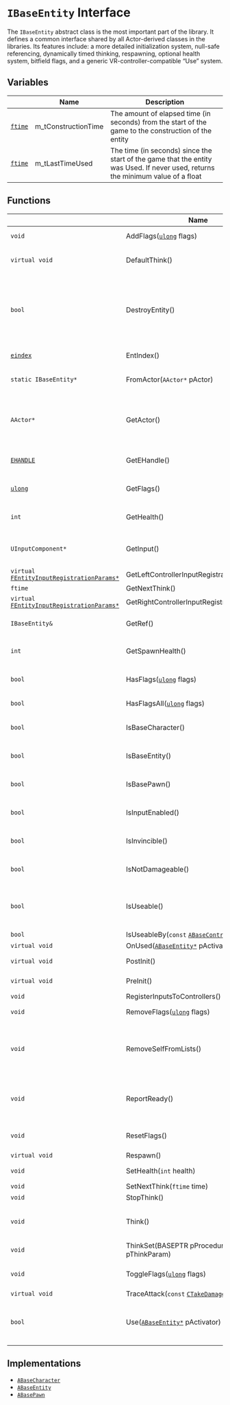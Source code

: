 # `IBaseEntity` Interface

The `IBaseEntity` abstract class is the most important part of the library. It defines a common interface shared by all Actor-derived classes in the libraries. Its features include: a more detailed initialization system, null-safe referencing, dynamically timed thinking, respawning, optional health system, bitfield flags, and a generic VR-controller-compatible “Use” system.

## Variables

|  | Name | Description |
| --- | --- | --- |
| [`ftime`](./defs.md) | m_tConstructionTime | The amount of elapsed time (in seconds) from the start of the game to the construction of the entity |
| [`ftime`](./defs.md) | m_tLastTimeUsed | The time (in seconds) since the start of the game that the entity was Used. If never used, returns the minimum value of a float |

## Functions

|  | Name | Description |
| -- | --- | --- |
| `void` | AddFlags([`ulong`](./defs.md) flags) | Adds the specified flags |
| `virtual void` | DefaultThink() | Called every frame following all PreInit() calls |
| `bool` | DestroyEntity() | Destroys this actor. Returns true if already destroyed or already marked for destruction, false if indestructible |
| [`eindex`](./defs.md) | EntIndex() | Returns the entity index |
| `static IBaseEntity*` | FromActor(`AActor*` pActor) | Converts a given `AActor` to a [`BaseEntity`](./ABaseEntity.md) |
| `AActor*` | GetActor() | Returns a pointer to the actor. _Note that this is not protected by an [`EHandle`](./EHandle.md)_ |
| [`EHANDLE`](EHandle.md) | GetEHandle() | Returns an [EHandle](EHandle.md) to the entity |
| [`ulong`](./defs.md) | GetFlags() | Returns the entity's set flags |
| `int` | GetHealth() | Returns the health of the entity |
| `UInputComponent*` | GetInput() | Returns input as a `UInputComponent` pointer |
| `virtual` [`FEntityInputRegistrationParams*`](./defs.md) | GetLeftControllerInputRegistrationParams() | __ |
| `ftime` | GetNextThink() | __ |
| `virtual` [`FEntityInputRegistrationParams*`](./defs.md) | GetRightControllerInputRegistrationParams() | __ |
| `IBaseEntity&` | GetRef() | Returns a reference to `this` |
| `int` | GetSpawnHealth() | Returns the spawn health of the entity |
| `bool` | HasFlags([`ulong`](./defs.md) flags) | Returns true if the specified flags are set |
| `bool` | HasFlagsAll([`ulong`](./defs.md) flags) | Returns true if all flags are set |
| `bool` | IsBaseCharacter() | Returns true if the entity is a [BaseCharacter](./ABaseCharacter.md) |
| `bool` | IsBaseEntity() | Returns true if the entity is a [BaseEntity](./ABaseEntity.md) |
| `bool` | IsBasePawn() | Returns true if the entity is a [BasePawn](./ABasePawn.md)
| `bool` | IsInputEnabled() | Returns true if input is not ignored |
| `bool` | IsInvincible() | Returns true if the entity is invincible |
| `bool` | IsNotDamageable() | Returns true if the entity is not damageable | 
| `bool` | IsUseable() | Returns true if Use is not ignored and input is not ignored |
| `bool` | IsUseableBy(`const` [`ABaseController*`](./ABaseController.md)) | Returns true |
| `virtual void` | OnUsed([`ABaseEntity*`](./ABaseEntity.md) pActivator) | __ |
| `virtual void` | PostInit() | Called after all static initializers |
| `virtual void` | PreInit() | Called before all static intializers |
| `void` | RegisterInputsToControllers() | __ |
| `void` | RemoveFlags([`ulong`](./defs.md) flags) | Removes the specified flags |
| `void` | RemoveSelfFromLists() | Removes entity from entity lists, invalidating [`EHANDLES`](./EHandle.md) (but not modifying static counts) |
| `void` | ReportReady() | Increments the ready entities count (should never be called by a user) |
| `void` | ResetFlags() | Resets flags to the initial flags at spawn |
| `virtual void` | Respawn() | __ |
| `void` | SetHealth(`int` health) | Sets the health of the entity |
| `void` | SetNextThink(`ftime` time) | __ |
| `void` | StopThink() | __ |
| `void` | Think() | Called every frame after DefaultThink(), if enabled via __ |
| `void` | ThinkSet(BASEPTR pProcedure, `void*` pThinkParam) | __ |
| `void` | ToggleFlags([`ulong`](./defs.md) flags) | Toggles or inverts the specified flags |
| `virtual void` | TraceAttack(`const` [`CTakeDamageInfo&`](./CTakeDamageInfo.md) info) | __ |
| `bool` | Use([`ABaseEntity*`](./ABaseEntity.md) pActivator) | Uses a given entity. Returns true on success, false if blocked |


## Implementations
- [`ABaseCharacter`](./ABaseCharacter.md)
- [`ABaseEntity`](./ABaseEntity.md)
- [`ABasePawn`](./ABasePawn.md)

